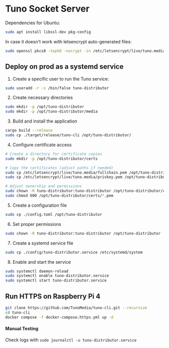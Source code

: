 # Tuno Socket Server

Dependencies for Ubuntu:
```sh
sudo apt install libssl-dev pkg-config
```

In case it doesn't work with letsencrypt auto-generated files:
```sh
sudo openssl pkcs8 -topk8 -nocrypt -in /etc/letsencrypt/live/tuno.media/privkey.pem -out /etc/letsencrypt/live/tuno.media/privkey-pkcs8.pem
```

## Deploy on prod as a systemd service

1. Create a specific user to run the Tuno service:
```sh
sudo useradd -r -s /bin/false tuno-distributor
```

2. Create necessary directories
```sh
sudo mkdir -p /opt/tuno-distributor
sudo mkdir -p /opt/tuno-distributor/media
```

3. Build and install the application
```sh
cargo build --release
sudo cp ./target/release/tuno-cli /opt/tuno-distributor/
```

4. Configure certificate access
```sh
# Create a directory for certificate copies
sudo mkdir -p /opt/tuno-distributor/certs

# Copy the certificates (adjust paths if needed)
sudo cp /etc/letsencrypt/live/tuno.media/fullchain.pem /opt/tuno-distributor/certs/
sudo cp /etc/letsencrypt/live/tuno.media/privkey.pem /opt/tuno-distributor/certs/

# Adjust ownership and permissions
sudo chown -R tuno-distributor:tuno-distributor /opt/tuno-distributor/certs
sudo chmod 600 /opt/tuno-distributor/certs/*.pem
```

5. Create a configuration file
```sh
sudo cp ./config.toml /opt/tuno-distributor
```

6. Set proper permissions
```sh
sudo chown -R tuno-distributor:tuno-distributor /opt/tuno-distributor
```

7. Create a systemd service file
```sh
sudo cp ./config/tuno-distributor.service /etc/systemd/system
```

8. Enable and start the service
```sh
sudo systemctl daemon-reload
sudo systemctl enable tuno-distributor.service
sudo systemctl start tuno-distributor.service
```

## Run HTTPS on Raspberry Pi 4

```sh
git clone https://github.com/TunoMedia/tuno-cli.git --recursive
cd tuno-cli
docker compose -f docker-compose.https.yml up -d
```

#### Manual Testing

Check logs with `sudo journalctl -u tuno-distributor.service`
